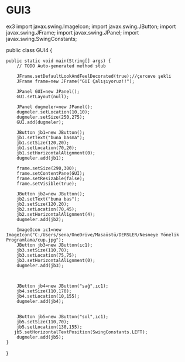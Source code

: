 # GUI3
ex3
import javax.swing.ImageIcon;
import javax.swing.JButton;
import javax.swing.JFrame;
import javax.swing.JPanel;
import javax.swing.SwingConstants;

public class GUI4 {

	public static void main(String[] args) {
		// TODO Auto-generated method stub

		JFrame.setDefaultLookAndFeelDecorated(true);//çerceve şekli
		JFrame frame=new JFrame("GUI Çalışıyoruz!!");
		
		JPanel GUI=new JPanel();
		GUI.setLayout(null);
		
		JPanel dugmeler=new JPanel();
		dugmeler.setLocation(10,10);
		dugmeler.setSize(250,275);
		GUI.add(dugmeler);
		
		JButton jb1=new JButton();
		jb1.setText("buna basma");
	    jb1.setSize(120,20);
	    jb1.setLocation(70,20);
	    jb1.setHorizontalAlignment(0);
	    dugmeler.add(jb1);
	    
	    frame.setSize(290,300);
	    frame.setContentPane(GUI);
	    frame.setResizable(false);
	    frame.setVisible(true);
	    
	    JButton jb2=new JButton();
	    jb2.setText("buna bas");
	    jb2.setSize(120,20);
	    jb2.setLocation(70,45);
	    jb2.setHorizontalAlignment(4);
	    dugmeler.add(jb2);
		
	    ImageIcon ıc1=new ImageIcon("C:/Users/sena/OneDrive/Masaüstü/DERSLER/Nesneye Yönelik Programlama/cup.jpg");
	    JButton jb3=new JButton(ıc1);
	    jb3.setSize(110,70);
	    jb3.setLocation(75,75);
	    jb3.setHorizontalAlignment(0);
	    dugmeler.add(jb3);
		
	    
	  
	    JButton jb4=new JButton("sağ",ıc1);
	    jb4.setSize(110,170);
	    jb4.setLocation(10,155);	    
	    dugmeler.add(jb4);
	    
	   
	    JButton jb5=new JButton("sol",ıc1);
	    jb5.setSize(110,70);
	    jb5.setLocation(130,155);
	   jb5.setHorizontalTextPosition(SwingConstants.LEFT);
	    dugmeler.add(jb5);
	}

}
